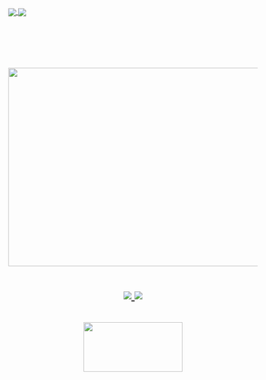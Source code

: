 <a href= "https://github.com/anuraghazra/github-readme-stats"> 
  <img align = "center" src ="https://github-readme-stats.vercel.app/api?username=ArthurMaverick&layout=compact&show_icons=true&title_color=5C2DAE&icon_color=5C2DAE"/> 
</a> 


<a href= "https://github.com/anuraghazra/github-readme-stats"> 
 <img align = "center" src ="https://github-readme-stats.vercel.app/api/top-langs/?username=ArthurMaverick&layout=compact&show_icons=true&title_color=5C2DAE&icon_color=5C2DAE"/>
</a> 

<br/><br/><br/>


<h1 align="center"></h1>

<h1 align="center">
<img src="https://media.giphy.com/media/W68uVvRZFaxXTnFJrO/giphy.gif" width="600" height="400" />
</h1>

<h1 align = "center">
    
<a href= "https://github-readme-stats.vercel.app/api/pin"> 
  <img align = "center" src ="https://github-readme-stats.vercel.app/api/pin/?username=ArthurMaverick&repo=next-template"/>
</a> <a href= "https://github-readme-stats.vercel.app/api/pin"> 
  <img align = "center" src ="https://github-readme-stats.vercel.app/api/pin/?username=ArthurMaverick&repo=React_Flix"/>
</a>
 
</h1>

<h1 align = "center">
  <a  href="https://github.com/ArthurMaverick?tab=repositories">
    <img  src ="https://media.giphy.com/media/37rqeyH3hL4I6uvjNB/giphy.gif" width="200" height="100"/>
  </a> 

</h1>
